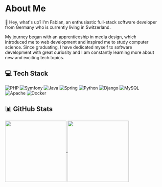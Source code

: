 # About Me

👋 Hey, what's up? I'm Fabian, an enthusiastic full-stack software developer from Germany who is currently living in Switzerland.

My journey began with an apprenticeship in media design, which introduced me to web development and inspired me to study computer science. Since graduating, I have dedicated myself to software development with great curiosity and I am constantly learning more about new and exciting tech topics.

## 💻 Tech Stack
![PHP](https://img.shields.io/badge/php-777BB4.svg?style=flat-square&logo=php&logoColor=white)
![Symfony](https://img.shields.io/badge/symfony-000000.svg?style=flat-square&logo=symfony&logoColor=white)
![Java](https://img.shields.io/badge/java-ED8B00.svg?style=flat-square&logo=openjdk&logoColor=white)
![Spring](https://img.shields.io/badge/spring-6DB33F.svg?style=flat-square&logo=spring&logoColor=white)
![Python](https://img.shields.io/badge/python-3670A0?style=flat-square&logo=python&logoColor=white)
![Django](https://img.shields.io/badge/django-092E20.svg?style=flat-square&logo=django&logoColor=white)
![MySQL](https://img.shields.io/badge/mysql-00758F.svg?style=flat-square&logo=mysql&logoColor=white)
![Apache](https://img.shields.io/badge/apache-F69824.svg?style=flat-square&logo=apache&logoColor=white)
![Docker](https://img.shields.io/badge/docker-384D54.svg?style=flat-square&logo=docker&logoColor=white)

## 📊 GitHub Stats
<a href="https://github.com/anuraghazra/github-readme-stats">
  <img height=200 align="center" src="https://github-readme-stats.vercel.app/api?username=Neluxx&theme=dark&hide=contribs">
</a>
<a href="https://github.com/anuraghazra/github-readme-stats">
  <img height=200 align="center" src="https://github-readme-stats.vercel.app/api/top-langs/?username=Neluxx&theme=dark&layout=compact">
</a>
